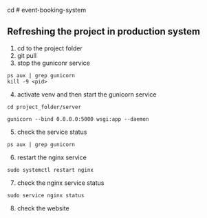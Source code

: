 cd # event-booking-system

## Refreshing the project in production system

1. cd to the project folder
2. git pull
3. stop the guniconr service
```
ps aux | grep gunicorn
kill -9 <pid>
```
4. activate venv and then start the gunicorn service
```
cd project_folder/server
```
```
gunicorn --bind 0.0.0.0:5000 wsgi:app --daemon
```
5. check the service status
``` 
ps aux | grep gunicorn
```
6. restart the nginx service
```
sudo systemctl restart nginx
```
7. check the nginx service status
```
sudo service nginx status
```
8. check the website
